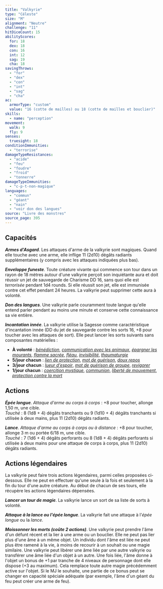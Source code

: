 ```yaml
---
title: "Valkyrie"
type: "Céleste"
size: "M"
alignment: "Neutre"
challenge: "11"
hitDiceCount: 15
abilityScores:
  for: 18
  dex: 18
  con: 16
  int: 12
  sag: 19
  cha: 18
savingThrows:
  - "for"
  - "dex"
  - "con"
  - "int"
  - "sag"
  - "cha"
ac:
  armorType: "custom"
  value: "16 (cotte de mailles) ou 18 (cotte de mailles et bouclier)"
skills:
  - name: "perception"
movement:
  walk: 9
  fly: 9
senses:
  truesight: 18
conditionImmunities:
  - "terrorise"
damageTypeResistances:
  - "acide"
  - "feu"
  - "foudre"
  - "froid"
  - "tonnerre"
damageTypeImmunities:
  - "c-p-t-non-magique"
languages:
  - "commun"
  - "géant"
  - "nain"
  - "voir don des langues"
source: "Livre des monstres"
source_page: 395
---
```

## Capacités
_**Armes d'Asgard**_. Les attaques d'arme de la valkyrie sont magiques. Quand elle touche avec une arme, elle inflige 11 (2d10) dégâts radiants supplémentaires (y compris avec les attaques indiquées plus bas).

_**Enveloppe funeste**_. Toute créature vivante qui commence son tour dans un rayon de 18 mètres autour d'une valkyrie perçoit son inquiétante aura et doit réussir un jet de sauvegarde de Charisme DD 16, sans quoi elle est _terrorisée_ pendant 1d4 rounds. Si elle réussit son jet, elle est immunisée contre cet effet pendant 24 heures. La valkyrie peut supprimer cette aura à volonté.

_**Don des langues**_. Une valkyrie parle couramment toute langue qu'elle entend parler pendant au moins une minute et conserve cette connaissance sa vie entière.

_**Incantation innée**_. La valkyrie utilise la Sagesse comme caractéristique d'incantation innée (DD du jet de sauvegarde contre les sorts 16, +8 pour toucher avec les attaques de sort). Elle peut lancer les sorts suivants sans composantes matérielles :
* **À volonté** : [_bénédiction_](/grimoire/benediction/), [_communication avec les animaux_](/grimoire/communication-avec-les-animaux/), [_épargner les mourants_](/grimoire/epargner-les-mourants/), [_flamme sacrée_](/grimoire/flamme-sacree/), [_fléau_](/grimoire/fleau/), [_invisibilité_](/grimoire/invisibilite/), [_thaumaturgie_](/grimoire/thaumaturgie/)
* **5/jour chacun** : [_lien de protection_](/grimoire/lien-de-protection/), [_mot de guérison_](/grimoire/mot-de-guerison/), [_doux repos_](/grimoire/doux-repos/)
* **3/jour chacun** : [_lueur d'espoir_](/grimoire/lueur-d-espoir/), [_mot de guérison de groupe_](/grimoire/mot-de-guerison-de-groupe/), [_revigorer_](/grimoire/revigorer/)
* **1/jour chacun** : [_coercition mystique_](/grimoire/coercition-mystique/), [_communion_](/grimoire/communion/), [_liberté de mouvement_](/grimoire/liberte-de-mouvement/), [_protection contre la mort_](/grimoire/protection-contre-la-mort/)

## Actions
_**Épée longue**_. _Attaque d'arme au corps à corps_ : +8 pour toucher, allonge 1,50 m, une cible.  
_Touché_ : 8 (1d8 + 4) dégâts tranchants ou 9 (1d10 + 4) dégâts tranchants si utilisée à deux mains, plus 11 (2d10) dégâts radiants.

_**Lance**_. _Attaque d'arme au corps à corps ou à distance_ : +8 pour toucher, allonge 3 m ou portée 6/18 m, une cible.  
_Touché_ : 7 (1d6 + 4) dégâts perforants ou 8 (1d8 + 4) dégâts perforants si utilisée à deux mains pour une attaque de corps à corps, plus 11 (2d10) dégâts radiants.

## Actions légendaires
La valkyrie peut faire trois actions légendaires, parmi celles proposées ci-dessous. Elle ne peut en effectuer qu'une seule à la fois et seulement à la fin du tour d'une autre créature. Au début de chacun de ses tours, elle récupère les actions légendaires dépensées.

_**Lancer un tour de magie**_. La valkyrie lance un sort de sa liste de sorts à volonté.

_**Attaque à la lance ou l'épée longue**_. La valkyrie fait une attaque à l'_épée longue_ ou la _lance_.

_**Moissonner les morts (coûte 2 actions)**_. Une valkyrie peut prendre l'âme d'un défunt récent et la lier à une arme ou un bouclier. Elle ne peut pas lier plus d'une âme à un même objet. Un individu dont l'âme est liée ne peut plus être ramené à la vie, à moins de recourir à un souhait ou une magie similaire. Une valkyrie peut libérer une âme liée par une autre valkyrie ou transférer une âme liée d'un objet à un autre. Une fois liée, l'âme donne à l'objet un bonus de +1 par tranche de 4 niveaux de personnage dont elle dispose (+3 au maximum). Cela remplace toute autre magie précédemment active sur l'objet. Si le MJ le souhaite, une partie de ce bonus peut se changer en capacité spéciale adéquate (par exemple, l'âme d'un géant du feu peut créer une arme de feu).
